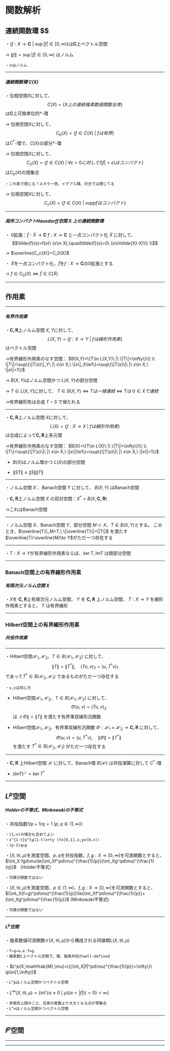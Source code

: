 # 関数解析


## 連続関数環 $$

・$\{f:X\to\bm{C}\ |\ \sup |f|\in[0,\infty)\}$は$\bm{C}$上ベクトル空間

→ $\|f\|=\sup |f|\in[0,\infty)$ はノルム
 
    ・supノルム

---

##### 連続関数環 $C(X)$

・位相空間$X$に対して、
$$C(X)=\{X{上の連続複素数値関数全体}\}$$ は$\bm{C}$上可換単位的$*$-環

→ 
位相空間$X$に対して、
$$C_b(X)=\{f\in C(X)\ |\ f{は有界}\}$$は$C^*$-環で、$C(X)$の部分$*$-環

→ 
位相空間$X$に対して、
$$C_0(X)=\{f\in C(X)\ |\ \forall\epsilon>0{に対して}(|f|>\epsilon){はコンパクト}\}$$は$C_b(X)$の閉集合

    ・これ和で閉じる？スカラー倍、イデアル積、対合では閉じてる

→ 
位相空間$X$に対して、 
$$C_c(X)=\{f\in C(X)\ |\ suppf{はコンパクト}\}$$

---

##### 局所コンパクトHausdorff空間 $X$ 上の連続関数環

・ $0$拡張：$\tilde{f}:\tilde{X}\to\bm{C}$
$f:X\to\bm{C}$ と一点コンパクト化 $\tilde{X}$ に対して、
$$\tilde{f}(x)=f(x)\ (x\in X),\quad\tilde{f}(x)=0\ (x\in\tilde{X}-X)\\\ \\$$

→ 
$\overline{C_c(X)}=C_0(X)$

・ $\tilde{X}$を一点コンパクト化、$\tilde{f}$を$f:X\to\bm{C}$の$0$拡張とする

→ $f\in C_0(X)\iff \tilde{f}\in C(\tilde{X})$


---

## 作用素

---

##### 有界作用素

・$\bm{C,R}$上ノルム空間 $X,Y$に対して、
$$L(X,Y)=\{f:X\to Y\ |\ f{は線形作用素}\}$$はベクトル空間

→有界線形作用素のなす空間：
 $B(X,Y)=\{T\in L(X,Y)\ |\ \|T\|<\infty\}\\\ \\ 
\|T\|=\sup\{\|T(x)\|_Y\ |\ x\in X,\ \|x\|_X\le1\}=\sup\{\|T(x)\|\ |\ x\in X,\ \|x\|=1\}$

→ 
$B(X,Y)$はノルム空間かつ $L(X,Y)$の部分空間

→
$T\in L(X,Y)$に対して、
$T\in B(X,Y)\iff T{は一様連続}\iff T{は}\ 0\in X{で連続}$

→有界線形性は合成 $T\circ S$ で保たれる

---

・$\bm{C,R}$上ノルム空間 $X$に対して、
$$L(X)=\{f:X\to X\ |\ f{は線形作用素}\}$$は合成によって$\bm{C,R}$上多元環

→有界線形作用素のなす空間：
 $B(X)=\{T\in L(X)\ |\ \|T\|<\infty\}\\\ \\ 
\|T\|=\sup\{\|T(x)\|\ |\ x\in X,\ \|x\|\le1\}=\sup\{\|T(x)\|\ |\ x\in X,\ \|x\|=1\}$

-  $B(X)$はノルム環かつ $L(X)$の部分空間

- $\|ST\|\le \|S\|\|T\|$



---

・ノルム空間 $X$ 、Banach空間 $Y$ に対して、 $B(X,Y)$ はBanach空間

・$\bm{C,R}$上ノルム空間 $X$ の双対空間：$X^*=B(X,\bm{C,R})$

→これはBanach空間

---

・ノルム空間 $X$、Banach空間 $Y$、部分空間 $M\subset X$、$T\in B(X,Y)$とする。
このとき、$\overline{T}|_M=T,\ \|\overline{T}\|=\|T\|$ を満たす $\overline{T}:\overline{M}\to Y$がただ一つ存在する 

---

・$T:X\to Y$が有界線形作用素ならば、$\ker T,Im T$ は閉部分空間

---

### Banach空間上の有界線形作用素

##### 有限次元ノルム空間 $X$

・$X$を $\bm{C,R}$上有限次元ノルム空間、 $Y$ を $\bm{C,R}$ 上ノルム空間、 $T:X\to Y$ を線形作用素とすると、 $T$ は有界線形

---

### Hilbert空間上の有界線形作用素

##### 共役作用素

---

・Hilbert空間$\mathcal{H_1,H_2}$、$T\in B(\mathcal{H_1,H_2})$ に対して、
$$\|T\|=\|T^*\|,\quad (Tu,v)_{2}=(u,T^*v)_1$$であって$T^{*}\in B(\mathcal{H_2,H_1})$ であるものがただ一つ存在する


    ・u,vは同じ元

- Hilbert空間$\mathcal{H_1,H_2}$、$T\in B(\mathcal{H_1,H_2})$ に対して、$$\Phi(u,v)=(Tu,v)_2$$は $\|\Phi\|=\|T\|$ を満たす有界準双線形汎関数

- Hilbert空間$\mathcal{H_1,H_2}$、有界準双線形汎関数 $\Phi:\mathcal{H_1\times H_2}\to\bm{C,R}$ に対して、 
$$\Phi(u,v)=(u,T^* v),\quad \|\Phi\|=\|T^*\|$$を満たす $T^*\in B(\mathcal{H_2,H_1})$ がただ一つ存在する

---

・$\bm{C,R}$ 上Hilbert空間 $\mathcal{H}$ に対して、Banach環 $B(\mathcal{H})$ は共役演算に対して $C^*$-環

- $(Im T)^{\perp}=\ker T^*$

  
---


## $L^p$空間

##### Holderの不等式、Minkowskiの不等式

・共役指数$1/p+1/q=1\ (p,q\in(1,\infty))$

    ・(1,∞)の場合も含めてよい
    ・x^{1-t}y^t≦(1-t)x+ty (t∊[0,1],x,y∊(0,∞))
    ・(p-1)q=p

・$(X,\mathfrak{M},\mu)$を測度空間、$p,q$を共役指数、$f,g:X\to[0,\infty]$を可測関数とすると、$\int_X fgd\mu\le(\int_Xf^pd\mu)^{\frac{1}{p}}(\int_Xg^qd\mu)^{\frac{1}{q}}$ （Holder不等式）

    ・可積分関数ではない

・$(X,\mathfrak{M},\mu)$を測度空間、$p\in(1,\infty)$、$f,g:X\to[0,\infty]$を可測関数とすると、$(\int_X(f+g)^pd\mu)^{\frac{1}{p}}\le(\int_Xf^pd\mu)^{\frac{1}{p}}+(\int_Xg^pd\mu)^{\frac{1}{p}}$ (Minkowski不等式)

    ・可積分関数ではない

---

##### $L^p$空間

・複素数値可測関数$\mathcal{L}(X,\mathfrak{M},\mu)$から構成される同値類$L(X,\mathfrak{M},\mu)$

    ・f~g⇔a.e.f=g
    ・複素数C上ベクトル空間で、積、複素共役がwell-defined

・$L^p(X,\mathfrak{M},\mu)=\{(\int_X|f|^pd\mu)^{\frac{1}{p}}<\infty\}\ (p\in[1,\infty))$

    ・L^pはノルム空間かつベクトル空間

・$L^{\infty}(X,\mathfrak{M},\mu)=\{\inf\{\alpha\ge0\ |\ \mu((\alpha<|f|))=0\}<\infty\}$

    ・本質的上限のこと、任意の実数より大きくなる点が零集合
    ・L^∞はノルム空間かつベクトル空間

---

## $l^p$空間



---





---

